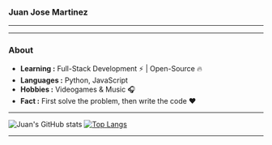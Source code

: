 ### Juan Jose Martinez 
---------------------------------------------------------------------------------------------------------------------------------------------------------------------------------

---------------------------------------------------------------------------------------------------------------------------------------------------------------------------------
### About

-  **Learning :** Full-Stack Development :zap: | Open-Source :fire:	
-  **Languages :** Python, JavaScript
-  **Hobbies :** Videogames & Music :headphones:
-  **Fact :** First solve the problem, then write the code :heart: 

---------------------------------------------------------------------------------------------------------------------------------------------------------------------------------
![Juan's GitHub stats](https://github-readme-stats.vercel.app/api?username=jmartinezgr&show_icons=true&bg_color=00000000&)
[![Top Langs](https://github-readme-stats.vercel.app/api/top-langs/?username=jmartinezgr&layout=deafult&card_height=500&card_width=500&bg_color=00000000)](https://github.com/anuraghazra/github-readme-stats)

---------------------------------------------------------------------------------------------------------------------------------------------------------------------------------
